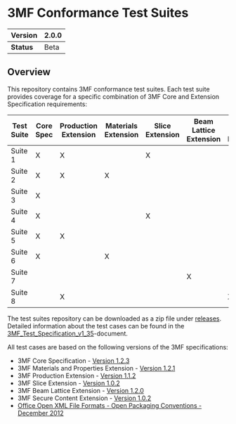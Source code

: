 # 3MF Conformance Test Suites
| **Version** | 2.0.0 |
| --- | --- |
| **Status** | Beta |

## Overview

This repository contains 3MF conformance test suites. Each test suite provides coverage for a specific combination of 3MF Core and Extension Specification requirements:

| **Test Suite** | **Core Spec** | **Production Extension** | **Materials Extension** | **Slice Extension** |**Beam Lattice Extension** |**Secure Content Extension** |
| --- | --- | --- | --- | --- | --- | --- |
| Suite 1 | X | X |   | X |   |   |
| Suite 2 | X | X | X |   |   |   |
| Suite 3 | X |   |   |   |   |   |
| Suite 4 | X |   |   | X |   |   |
| Suite 5 | X | X |   |   |   |   |
| Suite 6 | X |   | X |   |   |   |
| Suite 7 |  |    |   |   | X |   |
| Suite 8 |  |  X |   |   |   | X |

The test suites repository can be downloaded as a zip file under [releases](../../releases).
Detailed information about the test cases can be found in the [3MF_Test_Specification_v1_35](test_specification/3MF_Test_Specification_v1_35.pdf)-document.

All test cases are based on the following versions of the 3MF specifications:
* 3MF Core Specification - [Version 1.2.3](https://github.com/3MFConsortium/spec_core/blob/1.2.3/3MF%20Core%20Specification.md)
* 3MF Materials and Properties Extension - [Version 1.2.1](https://github.com/3MFConsortium/spec_materials/blob/1.2.1/3MF%20Materials%20Extension.md)
* 3MF Production Extension - [Version 1.1.2](https://github.com/3MFConsortium/spec_production/blob/1.1.2/3MF%20Production%20Extension.md)
* 3MF Slice Extension - [Version 1.0.2](https://github.com/3MFConsortium/spec_slice/blob/1.0.2/3MF%20Slice%20Extension.md) 
* 3MF Beam Lattice Extension - [Version 1.2.0](https://github.com/3MFConsortium/spec_beamlattice/blob/1.2.0/3MF%20Beam%20Lattice%20Extension.md) 
* 3MF Secure Content Extension - [Version 1.0.2](https://github.com/3MFConsortium/spec_securecontent/blob/1.0.2/3MF%20Secure%20Content.md) 
* [Office Open XML File Formats - Open Packaging Conventions - December 2012](https://www.ecma-international.org/news/TC45_current_work/Office%20Open%20XML%20Part%202%20-%20Open%20Packaging%20Conventions.pdf)



